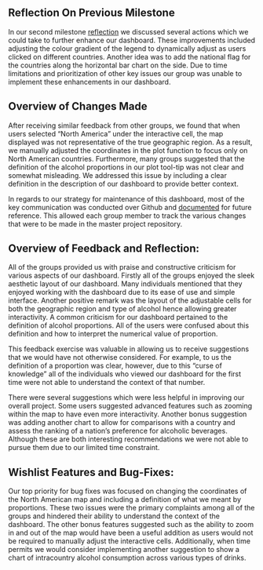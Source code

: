 ## Reflection On Previous Milestone

In our second milestone [reflection](https://github.com/UBC-MDS/dsci_532_group-209/blob/master/team_reflection.md) we discussed several actions which we could take to further enhance our dashboard. These improvements included adjusting the colour gradient of the legend to dynamically adjust as users clicked on different countries. Another idea was to add the national flag for the countries along the horizontal bar chart on the side. Due to time limitations and prioritization of other key issues our group was unable to implement these enhancements in our dashboard.

## Overview of Changes Made

After receiving similar feedback from other groups, we found that when users selected “North America” under the interactive cell, the map displayed was not representative of the true geographic region. As a result, we manually adjusted the coordinates in the plot function to focus only on North American countries. Furthermore, many groups suggested that the definition of the alcohol proportions in our plot tool-tip was not clear and somewhat misleading. We addressed this issue by including a clear definition in the description of our dashboard to provide better context.

In regards to our strategy for maintenance of this dashboard, most of the key communication was conducted over Github and [documented](https://github.com/UBC-MDS/dsci_532_group-209/issues/27) for future reference. This allowed each group member to track the various changes that were to be made in the master project repository.

## Overview of Feedback and Reflection:

All of the groups provided us with praise and constructive criticism for various aspects of our dashboard. Firstly all of the groups enjoyed the sleek aesthetic layout of our dashboard. Many individuals mentioned that they enjoyed working with the dashboard due to its ease of use and simple interface. Another positive remark was the layout of the adjustable cells for both the geographic region and type of alcohol hence allowing greater interactivity. A common criticism for our dashboard pertained to the definition of alcohol proportions. All of the users were confused about this definition and how to interpret the numerical value of proportion.

This feedback exercise was valuable in allowing us to receive suggestions that we would have not otherwise considered. For example, to us the definition of a proportion was clear, however, due to this “curse of knowledge” all of the individuals who viewed our dashboard for the first time were not able to understand the context of that number.

There were several suggestions which were less helpful in improving our overall project. Some users suggested advanced features such as zooming within the map to have even more interactivity. Another bonus suggestion was adding another chart to allow for comparisons with a country and assess the ranking of a nation’s preference for alcoholic beverages. Although these are both interesting recommendations we were not able to pursue them due to our limited time constraint.


## Wishlist Features and Bug-Fixes:

Our top priority for bug fixes was focused on changing the coordinates of the North American map and including a definition of what we meant by proportions. These two issues were the primary complaints among all of the groups and hindered their ability to understand the context of the dashboard. The other bonus features suggested such as the ability to zoom in and out of the map would have been a useful addition as users would not be required to manually adjust the interactive cells. Additionally, when time permits we would consider implementing another suggestion to show a chart of intracountry alcohol consumption across various types of drinks.
